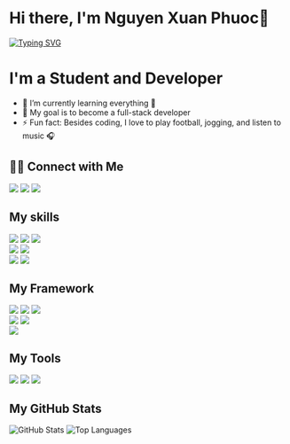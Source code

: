 # Hi there, I'm Nguyen Xuan Phuoc👋
<a href="https://git.io/typing-svg"><img src="https://readme-typing-svg.herokuapp.com?font=Fira+Code&pause=1000&random=false&width=1000&lines=Student+at+VIET+NAM+-+KOREA+UNIVERSITY+OF+INFORMATION+AND+COMMUNICATION+TECHNOLOGY;I+am+backend+Web+application+developer" alt="Typing SVG" /></a>
  
# I'm a Student and Developer
- 🔭 I’m currently learning everything 🤣
- 💬 My goal is to become a full-stack developer
- ⚡ Fun fact: Besides coding, I love to play football, jogging, and listen to music 🎧

<h2>🤝🏻 Connect with Me</h2>
<a href="https://www.facebook.com/HA58.PROTT/" target="_blank"><img src="https://img.shields.io/badge/Facebook-20BEFF?&style=for-the-badge&logo=facebook&logoColor=white" target="_blank"></a>
<a href="https://www.instagram.com/hoangha.2305/" target="_blank"><img src="https://img.shields.io/badge/Instagram-E4405F?style=for-the-badge&logo=instagram&logoColor=white" target="_blank"></a>
<a href = "https://mail.google.com/mail/u/0/#inbox?compose=CllgCJTHVhRgBlGWfNGhNSlTWxzslBQPCbKMnXdFbjdXDJvfGdMXsfqVVkRLMrnGFfntMHqMPmg"><img src="https://img.shields.io/badge/-Gmail-%23333?style=for-the-badge&logo=gmail&logoColor=white" target="_blank"></a>
  
<h2>My skills</h2>
<a href="https://img.shields.io/badge/html5-%23E34F26.svg?style=for-the-badge&logo=html5&logoColor=white" target="_blank"><img src="https://img.shields.io/badge/html5-%23E34F26.svg?style=for-the-badge&logo=html5&logoColor=white" target="_blank"></a>
<a href="https://img.shields.io/badge/css3-%231572B6.svg?style=for-the-badge&logo=css3&logoColor=white" target="_blank"><img src="https://img.shields.io/badge/css3-%231572B6.svg?style=for-the-badge&logo=css3&logoColor=white" target="_blank"></a>
<a href="https://img.shields.io/badge/javascript-%23323330.svg?style=for-the-badge&logo=javascript&logoColor=%23F7DF1E" target="_blank"><img src="https://img.shields.io/badge/javascript-%23323330.svg?style=for-the-badge&logo=javascript&logoColor=%23F7DF1E"></a>
<br>
<a href="https://img.shields.io/badge/php-%23777BB4.svg?style=for-the-badge&logo=php&logoColor=white" target="_blank"><img src="https://img.shields.io/badge/php-%23777BB4.svg?style=for-the-badge&logo=php&logoColor=white"></a>
<a href="https://img.shields.io/badge/typescript-%23007ACC.svg?style=for-the-badge&logo=typescript&logoColor=white" target="_blank"><img src="https://img.shields.io/badge/typescript-%23007ACC.svg?style=for-the-badge&logo=typescript&logoColor=white"></a>
<br>
<a href="https://img.shields.io/badge/Git-F05032?style=for-the-badge&logo=git&logoColor=white" target="_blank"><img src="https://img.shields.io/badge/Git-F05032?style=for-the-badge&logo=git&logoColor=white"></a>
<a href="https://img.shields.io/badge/mysql-%2300000f.svg?style=for-the-badge&logo=mysql&logoColor=white" target="_blank"><img src="https://img.shields.io/badge/mysql-%2300000f.svg?style=for-the-badge&logo=mysql&logoColor=white"></a>

<h2>My Framework</h2>
<a href="https://img.shields.io/badge/bootstrap-%238511FA.svg?style=for-the-badge&logo=bootstrap&logoColor=white" target="_blank"><img src="https://img.shields.io/badge/bootstrap-%238511FA.svg?style=for-the-badge&logo=bootstrap&logoColor=white"></a>
<a href="https://img.shields.io/badge/jquery-%230769AD.svg?style=for-the-badge&logo=jquery&logoColor=white" target="_blank"><img src="https://img.shields.io/badge/jquery-%230769AD.svg?style=for-the-badge&logo=jquery&logoColor=white"></a>
<a href="https://img.shields.io/badge/laravel-%23FF2D20.svg?style=for-the-badge&logo=laravel&logoColor=white" target="_blank"><img src="https://img.shields.io/badge/laravel-%23FF2D20.svg?style=for-the-badge&logo=laravel&logoColor=white"></a>
<br>
<a href="https://img.shields.io/badge/react-%2320232a.svg?style=for-the-badge&logo=react&logoColor=61DAFB" target="_blank"><img src="https://img.shields.io/badge/react-%2320232a.svg?style=for-the-badge&logo=react&logoColor=61DAFB"></a>
<a href="https://img.shields.io/badge/react_native-%2320232a.svg?style=for-the-badge&logo=react&logoColor=%2361DAFB" target="_blank"><img src="https://img.shields.io/badge/react_native-%2320232a.svg?style=for-the-badge&logo=react&logoColor=%2361DAFB"></a>
<br>
<a href="https://img.shields.io/badge/-React%20Query-FF4154?style=for-the-badge&logo=react%20query&logoColor=white" target="_blank"><img src="https://img.shields.io/badge/-React%20Query-FF4154?style=for-the-badge&logo=react%20query&logoColor=white"></a>

<h2>My Tools</h2>
<a href="https://img.shields.io/badge/Visual_Studio-0078d7?style=for-the-badge&logo=visual%20studio&logoColor=white" target="_blank"><img src="https://img.shields.io/badge/Visual_Studio-0078d7?style=for-the-badge&logo=visual%20studio&logoColor=white" target="_blank"></a>
<a href="https://img.shields.io/badge/Android_Studio-3DDC84?style=for-the-badge&logo=android-studio&logoColor=white" target="_blank"><img src="https://img.shields.io/badge/Android_Studio-3DDC84?style=for-the-badge&logo=android-studio&logoColor=white" target="_blank"></a>
<a href="https://img.shields.io/badge/figma-%23F24E1E.svg?style=for-the-badge&logo=figma&logoColor=white" target="_blank"><img src="https://img.shields.io/badge/figma-%23F24E1E.svg?style=for-the-badge&logo=figma&logoColor=white" target="_blank"></a>

<h2>My GitHub Stats</h2>
<img src="https://github-readme-stats.vercel.app/api?username=HoangHa2305&theme=default&hide_border=false&include_all_commits=false&count_private=false" alt="GitHub Stats">
<img src="https://github-readme-stats.vercel.app/api/top-langs/?username=HoangHa2305&theme=default&hide_border=false&include_all_commits=false&count_private=false&layout=compact" alt="Top Languages">


<!-- Proudly created with GPRM ( https://gprm.itsvg.in ) -->
